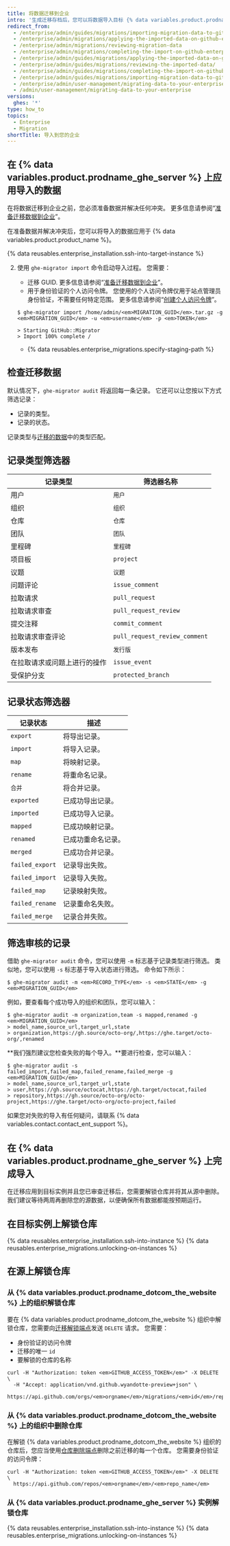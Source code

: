 ```yaml
---
title: 将数据迁移到企业
intro: '生成迁移存档后，您可以将数据导入目标 {% data variables.product.prodname_ghe_server %} 实例。 在将变更永久应用到目标实例之前，您需要检查变更，查看有无潜在的冲突。'
redirect_from:
  - /enterprise/admin/guides/migrations/importing-migration-data-to-github-enterprise/
  - /enterprise/admin/migrations/applying-the-imported-data-on-github-enterprise-server
  - /enterprise/admin/migrations/reviewing-migration-data
  - /enterprise/admin/migrations/completing-the-import-on-github-enterprise-server
  - /enterprise/admin/guides/migrations/applying-the-imported-data-on-github-enterprise/
  - /enterprise/admin/guides/migrations/reviewing-the-imported-data/
  - /enterprise/admin/guides/migrations/completing-the-import-on-github-enterprise/
  - /enterprise/admin/guides/migrations/importing-migration-data-to-github-enterprise-server/
  - /enterprise/admin/user-management/migrating-data-to-your-enterprise
  - /admin/user-management/migrating-data-to-your-enterprise
versions:
  ghes: '*'
type: how_to
topics:
  - Enterprise
  - Migration
shortTitle: 导入到您的企业
---
```


## 在 {% data variables.product.prodname_ghe_server %} 上应用导入的数据

在将数据迁移到企业之前，您必须准备数据并解决任何冲突。 更多信息请参阅“[准备迁移数据到企业](/admin/user-management/preparing-to-migrate-data-to-your-enterprise)”。

在准备数据并解决冲突后，您可以将导入的数据应用于 {% data variables.product.product_name %}。

{% data reusables.enterprise_installation.ssh-into-target-instance %}

2. 使用 `ghe-migrator import` 命令启动导入过程。 您需要：
    * 迁移 GUID. 更多信息请参阅“[准备迁移数据到企业](/admin/user-management/preparing-to-migrate-data-to-your-enterprise)”。
    * 用于身份验证的个人访问令牌。 您使用的个人访问令牌仅用于站点管理员身份验证，不需要任何特定范围。 更多信息请参阅“[创建个人访问令牌](/github/authenticating-to-github/creating-a-personal-access-token)”。

    ```shell
    $ ghe-migrator import /home/admin/<em>MIGRATION_GUID</em>.tar.gz -g <em>MIGRATION_GUID</em> -u <em>username</em> -p <em>TOKEN</em>

    > Starting GitHub::Migrator
    > Import 100% complete /
    ```

    * {% data reusables.enterprise_migrations.specify-staging-path %}

## 检查迁移数据

默认情况下，`ghe-migrator audit` 将返回每一条记录。 它还可以让您按以下方式筛选记录：

  * 记录的类型。
  * 记录的状态。

记录类型与[迁移的数据](/enterprise/admin/guides/migrations/about-migrations/#migrated-data)中的类型匹配。

## 记录类型筛选器

| 记录类型           | 筛选器名称                         |
| -------------- | ----------------------------- |
| 用户             | `用户`                          |
| 组织             | `组织`                          |
| 仓库             | `仓库`                          |
| 团队             | `团队`                          |
| 里程碑            | `里程碑`                         |
| 项目板            | `project`                     |
| 议题             | `议题`                          |
| 问题评论           | `issue_comment`               |
| 拉取请求           | `pull_request`                |
| 拉取请求审查         | `pull_request_review`         |
| 提交注释           | `commit_comment`              |
| 拉取请求审查评论       | `pull_request_review_comment` |
| 版本发布           | `发行版`                         |
| 在拉取请求或问题上进行的操作 | `issue_event`                 |
| 受保护分支          | `protected_branch`            |

## 记录状态筛选器

| 记录状态            | 描述        |
| --------------- | --------- |
| `export`        | 将导出记录。    |
| `import`        | 将导入记录。    |
| `map`           | 将映射记录。    |
| `rename`        | 将重命名记录。   |
| `合并`            | 将合并记录。    |
| `exported`      | 已成功导出记录。  |
| `imported`      | 已成功导入记录。  |
| `mapped`        | 已成功映射记录。  |
| `renamed`       | 已成功重命名记录。 |
| `merged`        | 已成功合并记录。  |
| `failed_export` | 记录导出失败。   |
| `failed_import` | 记录导入失败。   |
| `failed_map`    | 记录映射失败。   |
| `failed_rename` | 记录重命名失败。  |
| `failed_merge`  | 记录合并失败。   |

## 筛选审核的记录

借助 `ghe-migrator audit` 命令，您可以使用 `-m` 标志基于记录类型进行筛选。 类似地，您可以使用 `-s` 标志基于导入状态进行筛选。 命令如下所示：

```shell
$ ghe-migrator audit -m <em>RECORD_TYPE</em> -s <em>STATE</em> -g <em>MIGRATION_GUID</em>
```

例如，要查看每个成功导入的组织和团队，您可以输入：
```shell
$ ghe-migrator audit -m organization,team -s mapped,renamed -g <em>MIGRATION_GUID</em>
> model_name,source_url,target_url,state
> organization,https://gh.source/octo-org/,https://ghe.target/octo-org/,renamed
```

**我们强烈建议您检查失败的每个导入。**要进行检查，您可以输入：
```shell
$ ghe-migrator audit -s failed_import,failed_map,failed_rename,failed_merge -g <em>MIGRATION_GUID</em>
> model_name,source_url,target_url,state
> user,https://gh.source/octocat,https://gh.target/octocat,failed
> repository,https://gh.source/octo-org/octo-project,https://ghe.target/octo-org/octo-project,failed
```

如果您对失败的导入有任何疑问，请联系 {% data variables.contact.contact_ent_support %}。

## 在 {% data variables.product.prodname_ghe_server %} 上完成导入

在迁移应用到目标实例并且您已审查迁移后，您需要解锁仓库并将其从源中删除。 我们建议等待两周再删除您的源数据，以便确保所有数据都能按预期运行。

## 在目标实例上解锁仓库

{% data reusables.enterprise_installation.ssh-into-instance %}
{% data reusables.enterprise_migrations.unlocking-on-instances %}

## 在源上解锁仓库

### 从 {% data variables.product.prodname_dotcom_the_website %} 上的组织解锁仓库

要在 {% data variables.product.prodname_dotcom_the_website %} 组织中解锁仓库，您需要向<a href="/rest/reference/migrations#unlock-an-organization-repository" class="dotcom-only">迁移解锁端点</a>发送 `DELETE` 请求。 您需要：
  * 身份验证的访问令牌
  * 迁移的唯一 `id`
  * 要解锁的仓库的名称
```shell
curl -H "Authorization: token <em>GITHUB_ACCESS_TOKEN</em>" -X DELETE \
  -H "Accept: application/vnd.github.wyandotte-preview+json" \
  https://api.github.com/orgs/<em>orgname</em>/migrations/<em>id</em>/repos/<em>repo_name</em>/lock
```

### 从 {% data variables.product.prodname_dotcom_the_website %} 上的组织中删除仓库

在解锁 {% data variables.product.prodname_dotcom_the_website %} 组织的仓库后，您应当使用[仓库删除端点](/rest/reference/repos/#delete-a-repository)删除之前迁移的每一个仓库。 您需要身份验证的访问令牌：
```shell
curl -H "Authorization: token <em>GITHUB_ACCESS_TOKEN</em>" -X DELETE \
  https://api.github.com/repos/<em>orgname</em>/<em>repo_name</em>
```

### 从 {% data variables.product.prodname_ghe_server %} 实例解锁仓库

{% data reusables.enterprise_installation.ssh-into-instance %}
{% data reusables.enterprise_migrations.unlocking-on-instances %}

